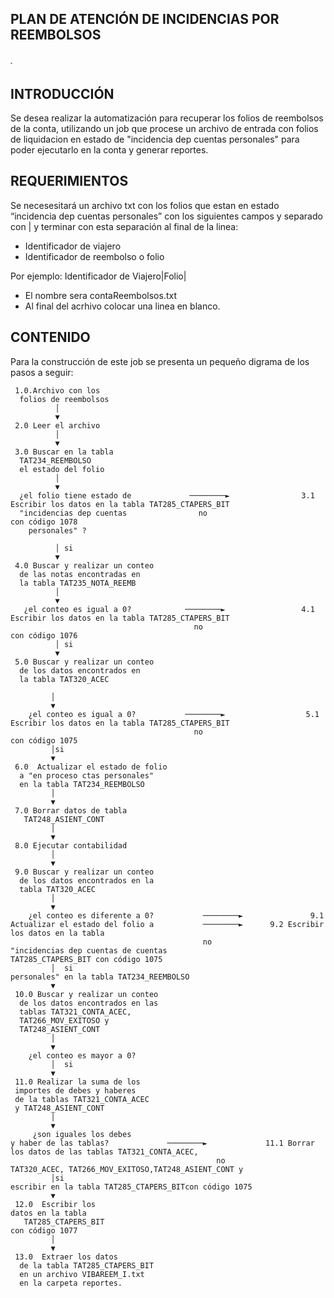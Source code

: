 ## PLAN DE ATENCIÓN DE INCIDENCIAS POR REEMBOLSOS
###### .

## INTRODUCCIÓN

Se desea realizar la automatización para recuperar los folios de reembolsos de la conta, utilizando un job que procese un archivo de entrada con folios de liquidacion en estado de "incidencia dep cuentas personales" para poder ejecutarlo en la conta y generar reportes.

## REQUERIMIENTOS

Se necesesitará un archivo txt con  los folios que estan en estado “incidencia dep cuentas personales” con los siguientes campos y separado con | y terminar con esta separación al final de la linea:

* Identificador de viajero
* Identificador de reembolso o folio


Por ejemplo: Identificador de Viajero|Folio|

* El nombre sera contaReembolsos.txt
* Al final del acrhivo colocar una linea en blanco.

## CONTENIDO

Para la construcción de este job se presenta un pequeño digrama de los pasos a seguir:


     1.0.Archivo con los 
	  folios de reembolsos
              │  
              ▼
     2.0 Leer el archivo
              │
              ▼
     3.0 Buscar en la tabla 
	  TAT234_REEMBOLSO 
	  el estado del folio
              │
              ▼
      ¿el folio tiene estado de             ────────►                3.1 Escribir los datos en la tabla TAT285_CTAPERS_BIT
      "incidencias dep cuentas                no                   	     con código 1078
        personales" ?
        
              │ si
              ▼
     4.0 Buscar y realizar un conteo 
	  de las notas encontradas en 
	  la tabla TAT235_NOTA_REEMB
              │
              ▼
       ¿el conteo es igual a 0?            ────────►                 4.1 Escribir los datos en la tabla TAT285_CTAPERS_BIT
                                             no                         con código 1076
              │ si                       
              ▼                                                            
     5.0 Buscar y realizar un conteo 
	  de los datos encontrados en 
	  la tabla TAT320_ACEC

             │
             ▼
        ¿el conteo es igual a 0?           ────────►                  5.1 Escribir los datos en la tabla TAT285_CTAPERS_BIT
                                             no                          con código 1075
             │si
             ▼
     6.0  Actualizar el estado de folio 
	  a "en proceso ctas personales"
      en la tabla TAT234_REEMBOLSO
             │
             ▼
     7.0 Borrar datos de tabla 
	   TAT248_ASIENT_CONT
             │
             ▼
     8.0 Ejecutar contabilidad
             │
             ▼
     9.0 Buscar y realizar un conteo  
	  de los datos encontrados en la 
	  tabla TAT320_ACEC
             │
             ▼
        ¿el conteo es diferente a 0?           ────────►               9.1 Actualizar el estado del folio a    	      ────────►	     9.2 Escribir los datos en la tabla	
	                                           no                     "incidencias dep cuentas de cuentas                             TAT285_CTAPERS_BIT con código 1075
             │  si                                                      personales" en la tabla TAT234_REEMBOLSO                       			     
             ▼                                                          
     10.0 Buscar y realizar un conteo 
	  de los datos encontrados en las 
	  tablas TAT321_CONTA_ACEC,
	  TAT266_MOV_EXITOSO y 
	  TAT248_ASIENT_CONT
             │
             ▼
        ¿el conteo es mayor a 0?
             │  si                       
             ▼ 
     11.0 Realizar la suma de los 
	 importes de debes y haberes 
	 de la tablas TAT321_CONTA_ACEC 
	 y TAT248_ASIENT_CONT	
             │
             ▼
         ¿son iguales los debes 
	y haber de las tablas?		       ────────►             11.1 Borrar los datos de las tablas TAT321_CONTA_ACEC, 
                                                  no                  TAT320_ACEC, TAT266_MOV_EXITOSO,TAT248_ASIENT_CONT y
             │si                                                       escribir en la tabla TAT285_CTAPERS_BITcon código 1075
             ▼
     12.0  Escribir los 
	datos en la tabla 
       TAT285_CTAPERS_BIT 
	con código 1077	
             │
             ▼
     13.0  Extraer los datos 
	  de la tabla TAT285_CTAPERS_BIT  
	  en un archivo VIBAREEM_I.txt
	  en la carpeta reportes.
